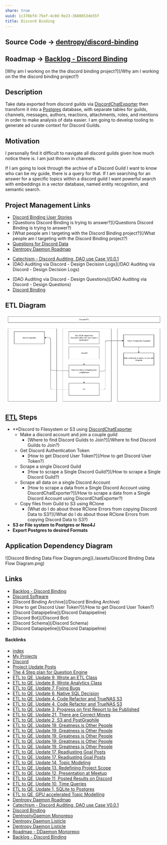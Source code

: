 ```yaml
---
share: true
uuid: 1c376bfd-75ef-4c0d-9e23-3680653de55f
title: Discord Binding
---
```

## Source Code -> [dentropy/discord-binding](https://github.com/dentropy/discord-binding)

## Roadmap -> [Backlog - Discord Binding](/dc6a1ac7-60f0-452d-9536-9fed6d92bc51)

[Why am I working on the the discord binding project?](/Why am I working on the the discord binding project?)

## Description

Take data exported from discord guilds via [DiscordChatExporter](/96e29692-2bcb-48eb-90fd-3cd8fdd986c3) then transform it into a [Postgres](/5d70cd64-3134-4b62-8879-12f1f8bb4afe) database, with separate tables for guilds, channels, messages, authors, reactions, attachments, roles, and mentions in order to make analysis of data easier. I am going to develop tooling to generate ad curate context for Discord Guilds.

## Motivation

I personally find it difficult to navigate all discord guilds given how much notice there is. I am just thrown in channels. 

If I am going to look through the archive of a Discord Guild I want to know who can be my guide, there is a query for that. If I am searching for an answer for a specific topics within a discord guild I want powerful search with embeddings in a vector database, named entity recognition, and semantic search.

## Project Management Links

* [Discord Binding User Stories](/a976ba89-4013-4831-ab31-b5d59a7ae971)
* [Questions Discord Binding is trying to answer?](/Questions Discord Binding is trying to answer?)
* [What people am I targeting with the Discord Binding project?](/What people am I targeting with the Discord Binding project?)
* [Questions for Discord Data](/46abc67b-bbe7-4800-82f5-f08d4c457ef0)
* [Dentropy Daemon Roadmap](/8d4d461f-49f7-4dbd-829f-807d0bb602df)
- [Catechism - Discord Auditing, DAO use Case V0.0.1](/a5fc0cc8-0abb-4192-8675-b98e8ee9fad4)
- [DAO Auditing via Discord - Design Decision Logs](/DAO Auditing via Discord - Design Decision Logs)
* [DAO Auditing via Discord - Design Questions](/DAO Auditing via Discord - Design Questions)
* [Discord Binding](/1c376bfd-75ef-4c0d-9e23-3680653de55f)

## ETL Diagram

![Discord ETL](DiscordETL.png)
## [ETL](/7e381790-c582-4f58-9350-ef2e51efa9cf) Steps

* **Discord to Filesystem or S3 using [DiscordChatExporter](/96e29692-2bcb-48eb-90fd-3cd8fdd986c3)
	* Make a discord account and join a couple guild
		* [Where to find Discord Guilds to Join?](/Where to find Discord Guilds to Join?)
	* Get Discord Authentication Token
		* [How to get Discord User Token?](/How to get Discord User Token?)
	* Scrape a single Discord Guild
		* [How to scrape a Single Discord Guild?](/How to scrape a Single Discord Guild?)
	* Scrape all data on a single Discord Account
		* [How to scrape a data from a Single Discord Account using DiscordChatExporter?](/How to scrape a data from a Single Discord Account using DiscordChatExporter?)
	* Copy files from Guild to S3 using RClone
		* [What do I do about those RClone Errors from copying Discord Data to S3?](/What do I do about those RClone Errors from copying Discord Data to S3?)
* **S3 or File system to Postgres or Neo4J**
* **Export Postgres to desired Formats**
## Application Dependency Diagram

![Discord Binding Data Flow Diagram.png](./assets/Discord Binding Data Flow Diagram.png)

## Links

* [Backlog - Discord Binding](/dc6a1ac7-60f0-452d-9536-9fed6d92bc51)
* [Discord Software](/63094192-e57a-4c20-8540-d1c38b2e6a00)
* [Discord Binding Archive](/Discord Binding Archive)
* [How to get Discord User Token?](/How to get Discord User Token?)
* [Discord Datapipeline](/Discord Datapipeline)
* [Discord Bot](/Discord Bot)
* [Discord Schema](/Discord Schema)
* [Discord Datapipeline](/Discord Datapipeline)







#### Backlinks

* [index](/146656b4-573a-4e42-8f00-239ab29eac3b)
* [My Projects](/e76c8ac9-69f3-477f-8015-556e83738432)
* [Discord](/434d4a81-f2cc-4a50-b75c-0c66af4c15b2)
* [Project Update Posts](/4c45797f-8d43-4277-a5c1-de8df9aa7876)
* [The 4 Step plan for Question Engine](/9dfba51c-8092-411d-859b-9acf356ec385)
* [ETL to QE, Update 9, Wrote an ETL Class](/c307374d-a751-437a-8eb4-ff3dc7808499)
* [ETL to QE, Update 8, Wrote Analytics Class](/4bf73c7e-2bf6-415f-80b3-f3a3b6a370a8)
* [ETL to QE, Update 7, Fixing Bugs](/2a8426e6-7f84-42f2-82c3-e74e898e4c81)
* [ETL to QE, Update 6, Native SQL Decision](/9dc97a82-96a0-495b-a8e2-a5c4d5c60abe)
* [ETL to QE, Update 4, Code Refactor and TrueNAS S3](/d59dbed7-08bd-462e-8f87-24a80c791f46)
* [ETL to QE, Update 4, Code Refactor and TrueNAS S3](/d59dbed7-08bd-462e-8f87-24a80c791f46)
* [ETL to QE, Update 3, Progress on first Report to be Published](/a4afe3e7-e3ae-44ae-a1dc-e22754900e37)
* [ETL to QE, Update 21, There are Correct Moves](/d6c6d932-5842-4fbc-a67d-1759c2c2bb02)
* [ETL to QE, Update 2, S3 and PostGraphile](/01d14af7-0d89-4c3a-90a8-12696e01e036)
* [ETL to QE, Update 19, Greatness is Other People](/9e00b380-91e7-4092-98fd-838dc5fd21d8)
* [ETL to QE, Update 19, Greatness is Other People](/9e00b380-91e7-4092-98fd-838dc5fd21d8)
* [ETL to QE, Update 19, Greatness is Other People](/9e00b380-91e7-4092-98fd-838dc5fd21d8)
* [ETL to QE, Update 19, Greatness is Other People](/9e00b380-91e7-4092-98fd-838dc5fd21d8)
* [ETL to QE, Update 19, Greatness is Other People](/9e00b380-91e7-4092-98fd-838dc5fd21d8)
* [ETL to QE, Update 17, Readjusting Goal Posts](/d14bd990-0628-4152-9bea-0c588dc707e8)
* [ETL to QE, Update 17, Readjusting Goal Posts](/d14bd990-0628-4152-9bea-0c588dc707e8)
* [ETL to QE, Update 14, Topic Modeling](/a7099c90-7fb1-4230-9c47-874fd85e8837)
* [ETL to QE, Update 13, Redefining Project Scope](/0857e406-5e14-4b45-9e8c-3ae712a2f00a)
* [ETL to QE, Update 12, Presentation at Meetup](/20be1355-e585-4eb4-b0a7-4a65c1eda264)
* [ETL to QE, Update 11, Posted Results on Discord](/a04a75b2-d970-44fc-8e09-53b3aeca6f2f)
* [ETL to QE, Update 10, Time Queries](/8a04da32-878d-4f6c-9973-ed58870b250f)
* [ETL to QE, Update 1, SQLite to Postgres](/adf51542-a86b-437b-8542-9ef82c41d7a2)
* [ETL to QE, GPU accelerated Topic Modelling](/0a62e9d5-68ae-41a5-8bdb-7773b59abc1f)
* [Dentropy Daemon Roadmap](/8d4d461f-49f7-4dbd-829f-807d0bb602df)
* [Catechism - Discord Auditing, DAO use Case V0.0.1](/a5fc0cc8-0abb-4192-8675-b98e8ee9fad4)
* [Discord Binding](/1c376bfd-75ef-4c0d-9e23-3680653de55f)
* [DentroptyDaemon Monorepo](/b6cdc671-377e-4b01-b0f8-6a2849e84405)
* [Dentropy Daemon Listicle](/15c66694-3dc9-4115-afb8-887a6e52ffea)
* [Dentropy Daemon Listicle](/15c66694-3dc9-4115-afb8-887a6e52ffea)
* [Roadmap - DDaemon Monorepo](/2ffcf8b7-75d5-4f99-bf20-10826df12580)
* [Backlog - Discord Binding](/dc6a1ac7-60f0-452d-9536-9fed6d92bc51)